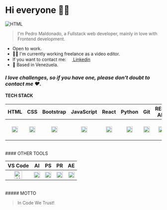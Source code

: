 # Hi everyone 👋🌵

<img src="./assets:img/fetiche2.png" alt="HTML"/>


> I'm Pedro Maldonado, a Fullstack web developer, mainly in love with Frontend development.

- Open to work.
- 👨‍💻 I'm currently working freelance as a video editor.
- If you want to contact me: <a href="https://www.linkedin.com/in/pedro-maldonado-tremont-362074106/"><img src="./assets:img/linkedin.png" width="15"> Linkedin</a>
- 📍 Based in Venezuela. 
 
### ***I love challenges, so if you have one, please don't doubt to contact me ❤.***

#### TECH STACK

|  HTML  |  CSS  |  Bootstrap  |  JavaScript  |  React  |  Python  |  Git  |  REST API  |  SQL Alchemy  |  SQL  | PostgreSQL  |
|:---:|:---:|:---:|:---:|:---:|:---:|:---:|:---:|:---:|:---:|:---:|
|  <img src="./assets:img/html.png" width="20" alt="HTML"/> | <img src="./assets:img/css.png" width="20" alt="CSS"/>  |  <img src="./assets:img/bootstrap.png" height="20" alt="Boostrap"/>  |  <img src="./assets:img/javascript.png" width="20" alt="JavaScript"/>  |  <img src="./assets:img/react-logo.png" width="20" alt="React JS"/> |   <img src="./assets:img/python-logo.png" width="20" alt="python"/>  |  <img src="./assets:img/git.png" width="20" alt="git"/>  | <img src="./assets:img/rest-api.png" width="20" alt="rest API"/>  |  <img src="./assets:img/sql-alchemy-logo.png" width="60" alt="SQL Alchemy"/>  | <img src="./assets:img/sql.png" width="40" alt="SQL"/>  | <img src="./assets:img/postgresql.png" width="20" alt="PostgreSQL"/>  |
<br>
#### OTHER TOOLS

|  VS Code  | AI | PS | PR | AE |
|:---:|:---:|:---:|:---:|:---:|
| <img src="./assets/img/vscode-logo.png" width="25" alt="VS Code"/> | <img src="./assets/img/ai-logo.png" width="20" alt="Adobe Illustrator"/>  |  <img src="./assets/img/ps-logo.png" height="20" alt="Photoshop"/>  |  <img src="./assets/img/premiere-pro-logo.png" height="20" alt="Premiere"/>  |  <img src="./assets/img/after-effects-cc-logo-png-transparent.png" width="20" alt="After Effects"/>  |
<br>
##### MOTTO

> In Code We Trust!



